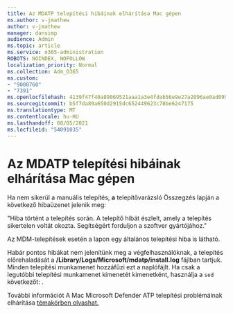 ```yaml
---
title: Az MDATP telepítési hibáinak elhárítása Mac gépen
ms.author: v-jmathew
author: v-jmathew
manager: dansimp
audience: Admin
ms.topic: article
ms.service: o365-administration
ROBOTS: NOINDEX, NOFOLLOW
localization_priority: Normal
ms.collection: Adm_O365
ms.custom:
- "9000760"
- "7391"
ms.openlocfilehash: 4139f47f40a89069521aaa1a3e4fdab56e9e27a2096ae0ad099be827f60d51fc
ms.sourcegitcommit: b5f7da89a650d2915dc652449623c78be6247175
ms.translationtype: MT
ms.contentlocale: hu-HU
ms.lasthandoff: 08/05/2021
ms.locfileid: "54091035"
---
```

# <a name="troubleshoot-mdatp-installation-problems-on-a-mac"></a>Az MDATP telepítési hibáinak elhárítása Mac gépen

Ha nem sikerül a manuális telepítés, **a** telepítővarázsló Összegzés lapján a következő hibaüzenet jelenik meg:

"Hiba történt a telepítés során. A telepítő hibát észlelt, amely a telepítés sikertelen voltát okozta. Segítségért forduljon a szoftver gyártójához."

Az MDM-telepítések esetén a lapon egy általános telepítési hiba is látható.

Habár pontos hibákat nem jelenítünk meg a végfelhasználóknak, a telepítés előrehaladását a **/Library/Logs/Microsoft/mdatp/install.log** fájlban tartjuk. Minden telepítési munkamenet hozzáfűzi ezt a naplófájlt. Ha csak a legutóbbi telepítési munkamenet kimenetét kimenetként, használja a `sed` következőt: .

További információt A Mac Microsoft Defender ATP telepítési problémáinak elhárítása [témakörben olvashat.](https://go.microsoft.com/fwlink/?linkid=2144615)
